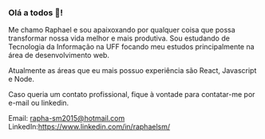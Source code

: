 ### Olá a todos 👋!

Me chamo Raphael e sou apaixoxando por qualquer coisa que possa transformar nossa vida melhor e mais produtiva. 
Sou estudando de Tecnologia da Informação na UFF focando meu estudos principalmente na área de desenvolvimento web.

Atualmente as áreas que eu mais possuo experiência são React, Javascript e Node. 
 

Caso queria um contato profissional, fique à vontade para contatar-me por e-mail ou linkedin.



Email: rapha-sm2015@hotmail.com </br>
LinkedIn:https://www.linkedin.com/in/raphaelsm/




<!--
**Macuco97/Macuco97** is a ✨ _special_ ✨ repository because its `README.md` (this file) appears on your GitHub profile.

Here are some ideas to get you started:

- 🔭 I’m currently working on ...
- 🌱 I’m currently learning ...
- 👯 I’m looking to collaborate on ...
- 🤔 I’m looking for help with ...
- 💬 Ask me about ...
- 📫 How to reach me: ...
- 😄 Pronouns: ...
- ⚡ Fun fact: ...
-->
